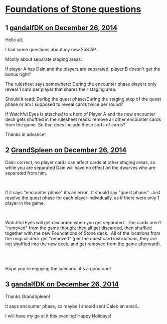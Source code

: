 # [Foundations of Stone questions](https://community.fantasyflightgames.com/topic/129936-foundations-of-stone-questions/)

## 1 [gandalfDK on December 26, 2014](https://community.fantasyflightgames.com/topic/129936-foundations-of-stone-questions/?do=findComment&comment=1381772)

Hello all,

I had some questions about my new FoS AP.

Mostly about separate staging areas:

If player A has Dain and the players are separated, player B doesn't get the bonus right?

The rulesheet says somewhere: During the encounter phase players only reveal 1 card per player that shares their staging area.

Should it read: Duribg the quest phase/During the staging step of the quest phase or am I supposed to reveal cards twice per round?

If Watchful Eyes is attached to a hero of Player A and the new encounter deck gets shuffled in the rulesheet reads: remove all other encounter cards from the game. So that does include these sorts of cards?

Thanks in advance!

## 2 [GrandSpleen on December 26, 2014](https://community.fantasyflightgames.com/topic/129936-foundations-of-stone-questions/?do=findComment&comment=1381873)

Dain: correct, no player cards can affect cards at other staging areas, so while you are separated Dain will have no effect on the dwarves who are separated from him.

 

If it says "encounter phase" it's an error.  It should say "quest phase."  Just resolve the quest phase for each player individually, as if there were only 1 player in the game.

 

Watchful Eyes will get discarded when you get separated.  The cards aren't "removed" from the game though; they all get discarded, then shuffled together with the new Foundations of Stone deck.  All of the locations from the original deck get "removed" (per the quest card instructions, they are not shuffled into the new deck, and get removed from the game afterward).  

 

Hope you're enjoying the scenario, it's a good one!

## 3 [gandalfDK on December 26, 2014](https://community.fantasyflightgames.com/topic/129936-foundations-of-stone-questions/?do=findComment&comment=1382049)

Thanks GrandSpleen!

It says encounter phase, so maybe I should sent Caleb an email..

I will have my go at it this evening! Happy Holidays!

